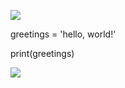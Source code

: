 
![](https://tinyurl.com/4yhr9p99)

greetings = 'hello, world!'

print(greetings)

![](https://tinyurl.com/4yhr9p99)
<!---
min-gau/min-gau is a ✨ special ✨ repository because its `README.md` (this file) appears on your GitHub profile.
You can click the Preview link to take a look at your changes.
--->

